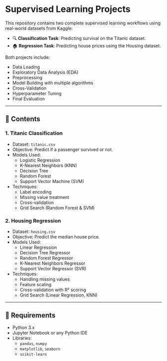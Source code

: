 # Supervised Learning Projects

This repository contains two complete supervised learning workflows using real-world datasets from Kaggle:

- 🔍 **Classification Task**: Predicting survival on the Titanic dataset.
- 🏠 **Regression Task**: Predicting house prices using the Housing dataset.

Both projects include:
- Data Loading
- Exploratory Data Analysis (EDA)
- Preprocessing
- Model Building with multiple algorithms
- Cross-Validation
- Hyperparameter Tuning
- Final Evaluation

---

## 📂 Contents

### 1. Titanic Classification
- Dataset: `titanic.csv`
- Objective: Predict if a passenger survived or not.
- Models Used:
  - Logistic Regression
  - K-Nearest Neighbors (KNN)
  - Decision Tree
  - Random Forest
  - Support Vector Machine (SVM)
- Techniques:
  - Label encoding
  - Missing value treatment
  - Cross-validation
  - Grid Search (Random Forest & SVM)

### 2. Housing Regression
- Dataset: `housing.csv`
- Objective: Predict the median house price.
- Models Used:
  - Linear Regression
  - Decision Tree Regressor
  - Random Forest Regressor
  - K-Nearest Neighbors Regressor
  - Support Vector Regressor (SVR)
- Techniques:
  - Handling missing values
  - Feature scaling
  - Cross-validation with R² scoring
  - Grid Search (Linear Regression, KNN)

---

## 🧪 Requirements

- Python 3.x
- Jupyter Notebook or any Python IDE
- Libraries:
  - `pandas`, `numpy`
  - `matplotlib`, `seaborn`
  - `scikit-learn`
